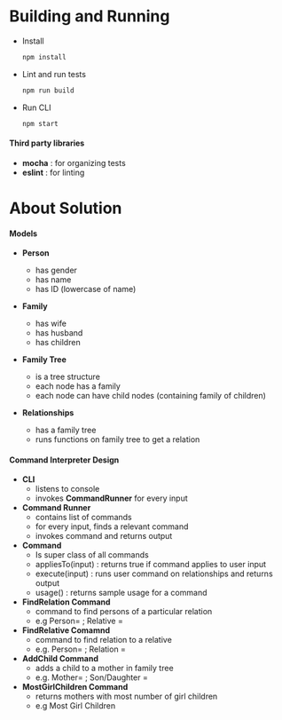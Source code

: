# Building and Running

- Install

  ```bash
  npm install
  ```

- Lint and run tests

  ```bash
  npm run build
  ```

- Run CLI

  ```
  npm start
  ```


#### Third party libraries

- **mocha** : for organizing tests
- **eslint**  : for linting


# About Solution

#### **Models** 

- **Person**	

  - has gender
  - has name
  - has ID (lowercase of name)
- **Family**
  - has wife
  - has husband
  - has children
- **Family Tree**
  - is a tree structure
  - each node has a family 
  - each node can have child nodes (containing family of children)
- **Relationships**
  - has a family tree
  - runs functions on family tree to get a relation



#### **Command Interpreter Design**

- **CLI** 
  - listens to console
  - invokes **CommandRunner** for every input
- **Command Runner**
  - contains list of commands
  - for every input, finds a relevant command
  - invokes command and returns output
- **Command**
  - Is super class of all commands
  - appliesTo(input) : returns true if command applies to user input
  - execute(input) : runs user command on relationships and returns output
  - usage() : returns sample usage for a command
- **FindRelation Command**
  - command to find persons of a particular relation
  - e.g Person=<name> ; Relative = <relative-name>
- **FindRelative Comamnd**
  - command to find relation to a relative 
  - e.g. Person=<name> ; Relation = <relation-name>
- **AddChild Command**
  - adds a child to a mother in family tree
  - e.g. Mother=<name> ; Son/Daughter = <child-name>
- **MostGirlChildren Command**
  - returns mothers with most number of girl children
  - e.g Most Girl Children